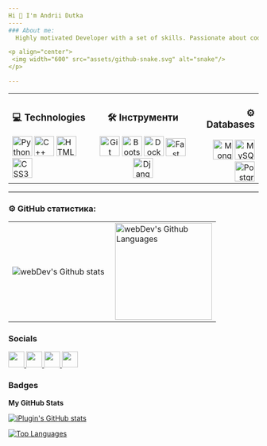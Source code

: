 ```yaml
---
Hi 👋 I'm Andrii Dutka
----
### About me:
  Highly motivated Developer with a set of skills. Passionate about coding and professional development. Quick learner, having analytical thinking and problem-solving skills. Responsible, proactive, reliable, goal-oriented and adaptive team player

<p align="center">
 <img width="600" src="assets/github-snake.svg" alt="snake"/>
</p>

---
```






<table>
  <tr>
    <td align="left">
      <h3>💻 Technologies</h3>
      <img src="https://raw.githubusercontent.com/danielcranney/readme-generator/main/public/icons/skills/python-colored.svg" width="40" height="40" margin_right = "15px" alt="Python" />
      <img src="https://raw.githubusercontent.com/danielcranney/readme-generator/main/public/icons/skills/cplusplus-colored.svg" width="40" height="40" alt="C++" />
      <img src="https://raw.githubusercontent.com/danielcranney/readme-generator/main/public/icons/skills/html5-colored.svg" width="40" height="40" alt="HTML5" />
      <img src="https://raw.githubusercontent.com/danielcranney/readme-generator/main/public/icons/skills/css3-colored.svg" width="40" height="40" alt="CSS3" />
    </td>
    <td align="center">
      <h3>🛠 Інструменти</h3>
      <img src="https://raw.githubusercontent.com/danielcranney/readme-generator/main/public/icons/skills/git-colored.svg" width="40" height="40" alt="Git" />
      <img src="https://raw.githubusercontent.com/danielcranney/readme-generator/main/public/icons/skills/bootstrap-colored.svg" width="40" height="40" alt="Bootstrap" />
      <img src="https://raw.githubusercontent.com/danielcranney/readme-generator/main/public/icons/skills/docker-colored.svg" width="40" height="40" alt="Docker" />
      <img src="https://raw.githubusercontent.com/danielcranney/readme-generator/main/public/icons/skills/fastapi-colored.svg" width="40" height="36" alt="Fast API" />
      <img src="https://raw.githubusercontent.com/danielcranney/readme-generator/main/public/icons/skills/django-colored.svg" width="40" height="40" alt="Django" />
    </td>
    <td align="right">
      <h3>⚙️ Databases</h3>
      <img src="https://raw.githubusercontent.com/danielcranney/readme-generator/main/public/icons/skills/mongodb-colored.svg" width="40" height="40" alt="MongoDB" />
      <img src="https://raw.githubusercontent.com/danielcranney/readme-generator/main/public/icons/skills/mysql-colored.svg" width="40" height="40" alt="MySQL" />
      <img src="https://raw.githubusercontent.com/danielcranney/readme-generator/main/public/icons/skills/postgresql-colored.svg" width="40" height="40" alt="PostgreSQL" /> 
    </td>
  </tr>
</table>

---


### ⚙️ GitHub статистика:

<table>
  <tr>
    <td>
      <img align="left" src="http://github-readme-streak-stats.herokuapp.com?user=FilimonovAlexey&theme=dark&background=000000" alt="webDev's Github stats" />
    </td>
    <td>
      <img height="195px" align="right" alt="webDev's Github Languages" src="https://github-readme-stats-sigma-five.vercel.app/api/top-langs/?username=FilimonovAlexey&layout=compact&theme=vision-friendly-dark" />
    </td>
  </tr>
</table>

### Socials

<p align="left"> <a href="https://discord.com/users/iplugin" target="_blank" rel="noreferrer"> <picture> <source media="(prefers-color-scheme: dark)" srcset="undefined" /> <source media="(prefers-color-scheme: light)" srcset="https://raw.githubusercontent.com/danielcranney/readme-generator/main/public/icons/socials/discord.svg" /> <img src="https://raw.githubusercontent.com/danielcranney/readme-generator/main/public/icons/socials/discord.svg" width="32" height="32" /> </picture> </a> <a href="https://www.github.com/iPlugin" target="_blank" rel="noreferrer"> <picture> <source media="(prefers-color-scheme: dark)" srcset="https://raw.githubusercontent.com/danielcranney/readme-generator/main/public/icons/socials/github-dark.svg" /> <source media="(prefers-color-scheme: light)" srcset="https://raw.githubusercontent.com/danielcranney/readme-generator/main/public/icons/socials/github.svg" /> <img src="https://raw.githubusercontent.com/danielcranney/readme-generator/main/public/icons/socials/github.svg" width="32" height="32" /> </picture> </a> <a href="http://www.instagram.com/_andreychuk_" target="_blank" rel="noreferrer"> <picture> <source media="(prefers-color-scheme: dark)" srcset="undefined" /> <source media="(prefers-color-scheme: light)" srcset="https://raw.githubusercontent.com/danielcranney/readme-generator/main/public/icons/socials/instagram.svg" /> <img src="https://raw.githubusercontent.com/danielcranney/readme-generator/main/public/icons/socials/instagram.svg" width="32" height="32" /> </picture> </a> <a href="https://www.linkedin.com/in/andriy-dutka-b2a63a280/" target="_blank" rel="noreferrer"> <picture> <source media="(prefers-color-scheme: dark)" srcset="https://raw.githubusercontent.com/danielcranney/readme-generator/main/public/icons/socials/linkedin-dark.svg" /> <source media="(prefers-color-scheme: light)" srcset="https://raw.githubusercontent.com/danielcranney/readme-generator/main/public/icons/socials/linkedin.svg" /> <img src="https://raw.githubusercontent.com/danielcranney/readme-generator/main/public/icons/socials/linkedin.svg" width="32" height="32" /> </picture> </a></p>

### Badges

<b>My GitHub Stats</b>

<a href="http://www.github.com/iPlugin"><img src="https://github-readme-stats.vercel.app/api?username=iPlugin&show_icons=true&hide=&count_private=true&title_color=0891b2&text_color=ffffff&icon_color=0891b2&bg_color=1c1917&hide_border=true&show_icons=true" alt="iPlugin's GitHub stats" /></a>

<a href="https://github.com/iPlugin" align="left"><img src="https://github-readme-stats.vercel.app/api/top-langs/?username=iPlugin&langs_count=10&title_color=0891b2&text_color=ffffff&icon_color=0891b2&bg_color=1c1917&hide_border=true&locale=en&custom_title=Top%20%Languages" alt="Top Languages" /></a>

